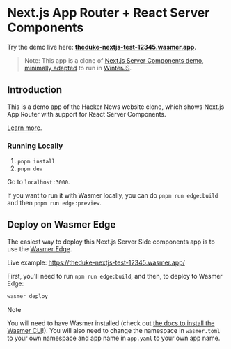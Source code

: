 # Next.js App Router + React Server Components

Try the demo live here: [**theduke-nextjs-test-12345.wasmer.app**](https://theduke-nextjs-test-12345.wasmer.app).

> Note: This app is a clone of [Next.js Server Components demo](https://github.com/vercel/next-react-server-components/), [minimally adapted](https://github.com/theduke/nextjs-test-12345/commit/0b2afd3a6e633caf7e43a89f4a89cd349365b482) to run in [WinterJS](https://github.com/wasmerio/winterjs).

## Introduction

This is a demo app of the Hacker News website clone, which shows Next.js App Router with support for React Server Components.

[Learn more](https://nextjs.org/docs/getting-started/react-essentials#server-components).

### Running Locally

1. `pnpm install`
2. `pnpm dev`

Go to `localhost:3000`.

If you want to run it with Wasmer locally, you can do `pnpm run edge:build` and then `pnpm run edge:preview`.

## Deploy on Wasmer Edge

The easiest way to deploy this Next.js Server Side components app is to use the [Wasmer Edge](https://wasmer.io/products/edge).

Live example: https://theduke-nextjs-test-12345.wasmer.app/

First, you'll need to run `npm run edge:build`, and then, to deploy to Wasmer Edge:

```bash
wasmer deploy
```

> [!NOTE]
> You will need to have Wasmer installed (check out [the docs to install the Wasmer CLI](https://docs.wasmer.io/install)!). 
> You will also need to change the namespace in `wasmer.toml` to your own namespace and app name in `app.yaml` to your own app name.
